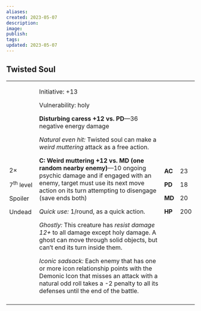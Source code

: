 ```yaml
---
aliases: 
created: 2023-05-07
description: 
image: 
publish: 
tags: 
updated: 2023-05-07
---
```


## Twisted Soul

<table>
<colgroup>
<col style="width: 16%" />
<col style="width: 71%" />
<col style="width: 5%" />
<col style="width: 6%" />
</colgroup>
<tbody>
<tr class="odd">
<td><p>2×</p>
<p>7<sup>th</sup> level</p>
<p>Spoiler</p>
<p>Undead</p></td>
<td><p>Initiative: +13</p>
<p>Vulnerability: holy</p>
<p><strong>Disturbing caress +12 vs. PD</strong>—36 negative energy
damage</p>
<p><em>Natural even hit:</em> Twisted soul can make a <em>weird
muttering</em> attack as a free action.</p>
<p><strong>C: Weird muttering +12 vs. MD (one random nearby
enemy)</strong>—10 ongoing psychic damage and if engaged with an enemy,
target must use its next move action on its turn attempting to disengage
(save ends both)</p>
<p><em>Quick use:</em> 1/round, as a quick action.</p>
<p><em>Ghostly:</em> This creature has <em>resist damage 12+</em> to all
damage except holy damage. A ghost can move through solid objects, but
can’t end its turn inside them.</p>
<p><em>Iconic sadsack:</em> Each enemy that has one or more icon
relationship points with the Demonic Icon that misses an attack with a
natural odd roll takes a -2 penalty to all its defenses until the end of
the battle.</p></td>
<td><p><strong>AC</strong></p>
<p><strong>PD</strong></p>
<p><strong>MD</strong></p>
<p><strong>HP</strong></p></td>
<td><p>23</p>
<p>18</p>
<p>20</p>
<p>200</p></td>
</tr>
<tr class="even">
<td></td>
<td></td>
<td></td>
<td></td>
</tr>
</tbody>
</table>

